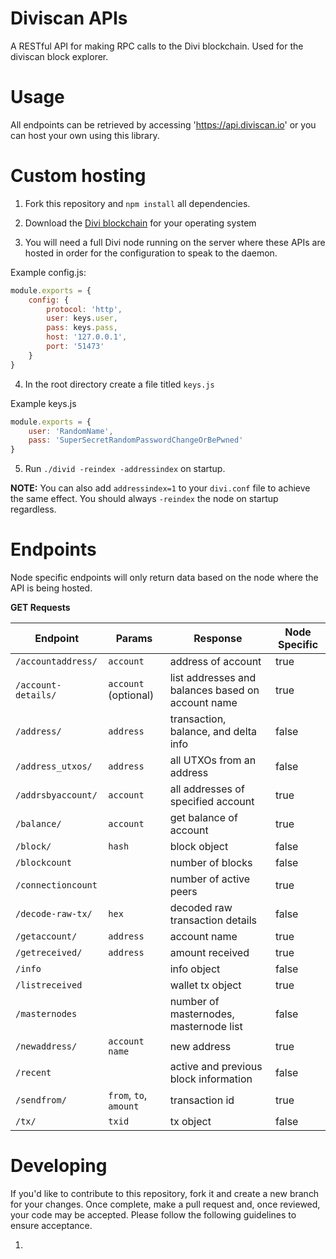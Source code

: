# Diviscan APIs

A RESTful API for making RPC calls to the Divi blockchain. Used for the diviscan block explorer.

# Usage

All endpoints can be retrieved by accessing 'https://api.diviscan.io' or you can host your own using this library.

# Custom hosting

1. Fork this repository and `npm install` all dependencies.

2. Download the [Divi blockchain](https://github.com/divicoin/divi) for your operating system

3. You will need a full Divi node running on the server where these APIs are hosted in order for the configuration to speak to the daemon.

Example config.js:
```javascript
module.exports = {
    config: {
        protocol: 'http',
        user: keys.user, 
        pass: keys.pass,
        host: '127.0.0.1',
        port: '51473'
    }
}
```
4. In the root directory create a file titled `keys.js`

Example keys.js
```javascript
module.exports = {
    user: 'RandomName',
    pass: 'SuperSecretRandomPasswordChangeOrBePwned'
}
```

5. Run `./divid -reindex -addressindex` on startup. 

**NOTE:** You can also add `addressindex=1` to your `divi.conf` file to achieve the same effect. You should always `-reindex` the node on startup regardless.

# Endpoints

Node specific endpoints will only return data based on the node where the API is being hosted. 

**GET Requests**

| Endpoint              | Params                    | Response                                          | Node Specific     |  
| --------              | ------                    | --------                          	            | --------          |
| `/accountaddress/`    | `account`                 | address of account                	            | true              |
| `/account-details/`   | `account` (optional)      | list addresses and balances based on account name | true              |
| `/address/`		    | `address`					| transaction, balance, and delta info	            | false             |
| `/address_utxos/`     | `address`                 | all UTXOs from an address	                        | false             |
| `/addrsbyaccount/`    | `account`                 | all addresses of specified account	            | true              |
| `/balance/`           | `account`                 | get balance of account            	            | true              |
| `/block/`             | `hash`                    | block object                      	            | false             |
| `/blockcount`         |                           | number of blocks                  	            | false             |
| `/connectioncount`    |                           | number of active peers            	            | true              |
| `/decode-raw-tx/`     | `hex`                     | decoded raw transaction details                   | false             |
| `/getaccount/`        | `address`                 | account name                      	            | true              |
| `/getreceived/`       | `address`                 | amount received                   	            | true              |
| `/info`               |                           | info object                       	            | false             |
| `/listreceived`       |                           | wallet tx object                  	            | true              |
| `/masternodes`	    | 							| number of masternodes, masternode list            | false             |
| `/newaddress/`        | `account name`            | new address                       	            | true              |
| `/recent`             |                           | active and previous block information             | false             |
| `/sendfrom/`          | `from`, `to`, `amount`    | transaction id   						            | true              |
| `/tx/`                | `txid`                    | tx object                         	            | false             |


# Developing

If you'd like to contribute to this repository, fork it and create a new branch for your changes. Once complete, make a pull request and, once reviewed, your code may be accepted. Please follow the following guidelines to ensure acceptance.

1. 

